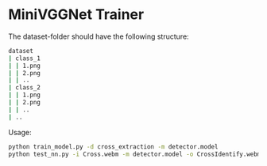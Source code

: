 # MiniVGGNet Trainer

The dataset-folder should have the following structure:  

``` bash
dataset  
| class_1  
| | 1.png  
| | 2.png  
| | ..  
| class_2  
| | 1.png  
| | 2.png  
| | ..  
| ..  
```

Usage:  

``` bash
python train_model.py -d cross_extraction -m detector.model
python test_nn.py -i Cross.webm -m detector.model -o CrossIdentify.webm
```
